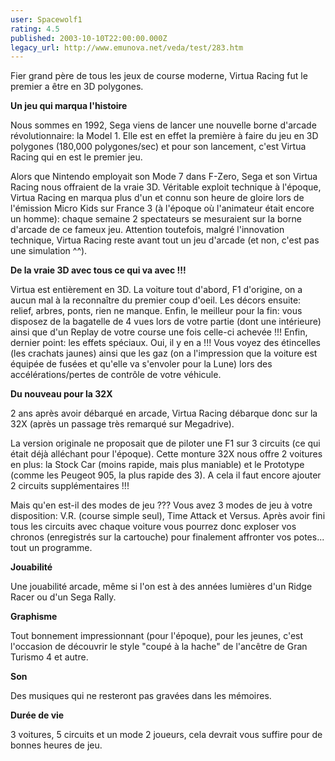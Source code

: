 ```yaml
---
user: Spacewolf1
rating: 4.5
published: 2003-10-10T22:00:00.000Z
legacy_url: http://www.emunova.net/veda/test/283.htm
---
```

Fier grand père de tous les jeux de course moderne, Virtua Racing fut le premier a être en 3D polygones.  

  

**Un jeu qui marqua l'histoire**  

Nous sommes en 1992, Sega viens de lancer une nouvelle borne d'arcade révolutionnaire: la Model 1\. Elle est en effet la première à faire du jeu en 3D polygones (180,000 polygones/sec) et pour son lancement, c'est Virtua Racing qui en est le premier jeu.  

Alors que Nintendo employait son Mode 7 dans F-Zero, Sega et son Virtua Racing nous offraient de la vraie 3D. Véritable exploit technique à l'époque, Virtua Racing en marqua plus d'un et connu son heure de gloire lors de l'émission Micro Kids sur France 3 (à l'époque où l'animateur était encore un homme): chaque semaine 2 spectateurs se mesuraient sur la borne d'arcade de ce fameux jeu. Attention toutefois, malgré l'innovation technique, Virtua Racing reste avant tout un jeu d'arcade (et non, c'est pas une simulation ^^).  

  

**De la vraie 3D avec tous ce qui va avec !!!**  

Virtua est entièrement en 3D. La voiture tout d'abord, F1 d'origine, on a aucun mal à la reconnaître du premier coup d'oeil. Les décors ensuite: relief, arbres, ponts, rien ne manque. Enfin, le meilleur pour la fin: vous disposez de la bagatelle de 4 vues lors de votre partie (dont une intérieure) ainsi que d'un Replay de votre course une fois celle-ci achevée !!! Enfin, dernier point: les effets spéciaux. Oui, il y en a !!! Vous voyez des étincelles (les crachats jaunes) ainsi que les gaz (on a l'impression que la voiture est équipée de fusées et qu'elle va s'envoler pour la Lune) lors des accélérations/pertes de contrôle de votre véhicule.  

  

**Du nouveau pour la 32X**  

2 ans après avoir débarqué en arcade, Virtua Racing débarque donc sur la 32X (après un passage très remarqué sur Megadrive).  

La version originale ne proposait que de piloter une F1 sur 3 circuits (ce qui était déjà alléchant pour l'époque). Cette monture 32X nous offre 2 voitures en plus: la Stock Car (moins rapide, mais plus maniable) et le Prototype (comme les Peugeot 905, la plus rapide des 3). A cela il faut encore ajouter 2 circuits supplémentaires !!!  

Mais qu'en est-il des modes de jeu ??? Vous avez 3 modes de jeu à votre disposition: V.R. (course simple seul), Time Attack et Versus. Après avoir fini tous les circuits avec chaque voiture vous pourrez donc exploser vos chronos (enregistrés sur la cartouche) pour finalement affronter vos potes... tout un programme.  

  

  

**Jouabilité**  

Une jouabilité arcade, même si l'on est à des années lumières d'un Ridge Racer ou d'un Sega Rally.  

**Graphisme**  

Tout bonnement impressionnant (pour l'époque), pour les jeunes, c'est l'occasion de découvrir le style "coupé à la hache" de l'ancêtre de Gran Turismo 4 et autre.  

**Son**  

Des musiques qui ne resteront pas gravées dans les mémoires.  

**Durée de vie**  

3 voitures, 5 circuits et un mode 2 joueurs, cela devrait vous suffire pour de bonnes heures de jeu.